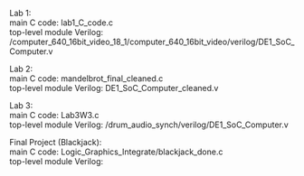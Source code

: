 Lab 1: \
  main C code: lab1_C_code.c \
  top-level module Verilog: /computer_640_16bit_video_18_1/computer_640_16bit_video/verilog/DE1_SoC_Computer.v 

Lab 2: \
  main C code: mandelbrot_final_cleaned.c \
  top-level module Verilog: DE1_SoC_Computer_cleaned.v 

Lab 3: \
  main C code: Lab3W3.c \
  top-level module Verilog: /drum_audio_synch/verilog/DE1_SoC_Computer.v 

Final Project (Blackjack): \
  main C code: Logic_Graphics_Integrate/blackjack_done.c \
  top-level module Verilog:  
